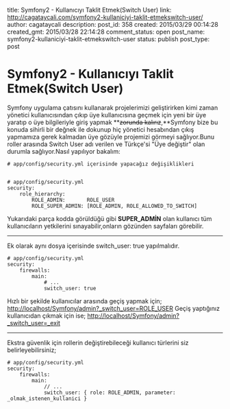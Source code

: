 title: Symfony2 - Kullanıcıyı Taklit Etmek(Switch User)
link: http://cagataycali.com/symfony2-kullaniciyi-taklit-etmekswitch-user/
author: cagataycali
description: 
post_id: 358
created: 2015/03/29 00:14:28
created_gmt: 2015/03/28 22:14:28
comment_status: open
post_name: symfony2-kullaniciyi-taklit-etmekswitch-user
status: publish
post_type: post

# Symfony2 - Kullanıcıyı Taklit Etmek(Switch User)

Symfony uygulama çatısını kullanarak projelerimizi geliştirirken kimi zaman yönetici kullanıcısından çıkıp üye kullanıcısına geçmek için yeni bir üye yaratıp o üye bilgileriyle giriş yapmak **<del>zorunda kalırız</del>,**Symfony bize bu konuda sihirli bir değnek ile dokunup hiç yönetici hesabından çıkış yapmamıza gerek kalmadan üye gözüyle projemizi görmeyi sağlıyor.Bunu roller arasında Switch User adı verilen ve Türkçe'si "Üye değiştir" olan durumla sağlıyor.Nasıl yapılıyor bakalım: 
    
    
    # app/config/security.yml içerisinde yapacağız değişiklikleri
    
    
    # app/config/security.yml
    security:
        role_hierarchy:
            ROLE_ADMIN:       ROLE_USER
            ROLE_SUPER_ADMIN: [ROLE_ADMIN, ROLE_ALLOWED_TO_SWITCH]

Yukarıdaki parça kodda görüldüğü gibi **SUPER_ADMİN** olan kullanıcı tüm kullanıcıların yetkilerini sınayabilir,onların gözünden sayfaları görebilir. 

* * *

Ek olarak aynı dosya içerisinde switch_user: true yapılmalıdır. 
    
    
    # app/config/security.yml
    security:
        firewalls:
            main:
                # ...
                switch_user: true

Hızlı bir şekilde kullanıcılar arasında geçiş yapmak için; [http://localhost/Symfony/admin?_switch_user=ROLE_USER](http://example.com/somewhere?_switch_user=thomas) Geçiş yaptığınız kullanıcıdan çıkmak için ise; [http://localhost/Symfony/admin?](http://example.com/somewhere?_switch_user=thomas)[_switch_user=_exit](http://example.com/somewhere?_switch_user=_exit)

* * *

Ekstra güvenlik için rollerin değiştirebileceği kullanıcı türlerini siz belirleyebilirsiniz; 
    
    
    # app/config/security.yml
    security:
        firewalls:
            main:
                // ...
                switch_user: { role: ROLE_ADMIN, parameter: _olmak_istenen_kullanici }